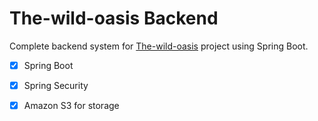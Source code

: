 # The-wild-oasis Backend 

Complete backend system for [The-wild-oasis](https://github.com/CodeElixir/The-wild-oasis) project using Spring Boot.

- [x] Spring Boot
- [x] Spring Security
- [x] Amazon S3 for storage

